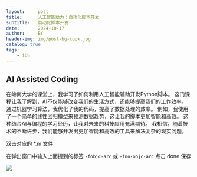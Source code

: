 ```yaml
---
layout:     post
title:      人工智能助力：自动化脚本开发
subtitle:   自动化脚本开发
date:       2024-10-17
author:     BY
header-img: img/post-bg-cook.jpg
catalog: true
tags:
    - iOS
---
```


## AI Assisted Coding

在岭南大学的课堂上，我学习了如何利用人工智能辅助开发Python脚本。
这门课程让我了解到，AI不仅能够改变我们的生活方式，还能够提高我们的工作效率。
通过机器学习算法，我优化了我的代码，提高了数据处理的效率。
例如，我使用了一个简单的线性回归模型来预测数据趋势，这让我的脚本更加智能和高效。
这种结合AI与编程的学习经历，让我对未来的科技应用充满期待。
我相信，随着技术的不断进步，我们能够开发出更加智能和高效的工具来解决复杂的现实问题。

双击对应的 *.m 文件

在弹出窗口中输入上面提到的标签 `-fobjc-arc` 或 `-fno-objc-arc`
点击 done 保存

![](https://ws3.sinaimg.cn/large/006tKfTcgy1fl3kvg0yp1j30pl0ahgov.jpg)
 

